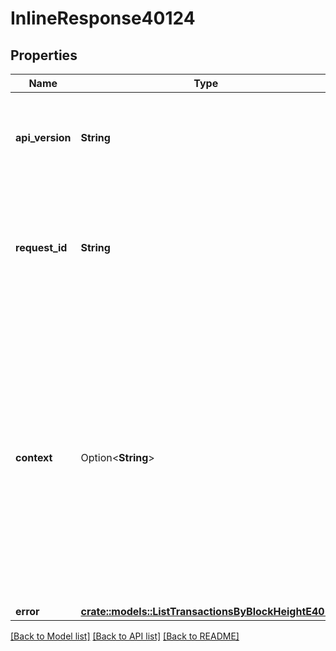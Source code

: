 # InlineResponse40124

## Properties

Name | Type | Description | Notes
------------ | ------------- | ------------- | -------------
**api_version** | **String** | Specifies the version of the API that incorporates this endpoint. | 
**request_id** | **String** | Defines the ID of the request. The `requestId` is generated by Crypto APIs and it's unique for every request. | 
**context** | Option<**String**> | In batch situations the user can use the context to correlate responses with requests. This property is present regardless of whether the response was successful or returned as an error. `context` is specified by the user. | [optional]
**error** | [**crate::models::ListTransactionsByBlockHeightE401**](ListTransactionsByBlockHeightE401.md) |  | 

[[Back to Model list]](../README.md#documentation-for-models) [[Back to API list]](../README.md#documentation-for-api-endpoints) [[Back to README]](../README.md)


